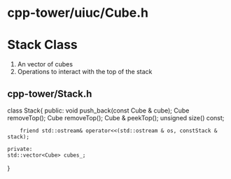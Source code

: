 # cpp-tower/uiuc/Cube.h

# Stack Class
1. An vector of cubes
2. Operations to interact with the top of the stack
## cpp-tower/Stack.h
class Stack{
    public:
        void push_back(const Cube & cube);
        Cube removeTop();
        Cube removeTop();
        Cube & peekTop();
        unsigned size() const;

        friend std::ostream& operator<<(std::ostream & os, constStack & stack);

    private:
    std::vector<Cube> cubes_;
}